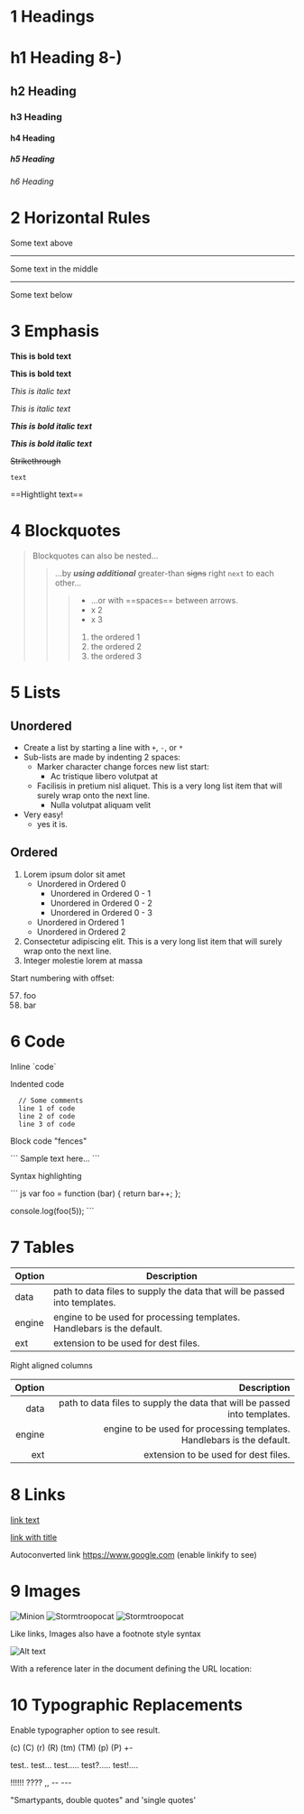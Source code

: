 # 1 Headings

  # h1 Heading 8-)
  ## h2 Heading
  ### h3 Heading
  #### h4 Heading
  ##### h5 Heading
  ###### h6 Heading


# 2 Horizontal Rules

  Some text above
  ___

  Some text in the middle

  ---

  Some text below

# 3 Emphasis

  **This is bold text**

  __This is bold text__

  *This is italic text*

  _This is italic text_

  ***This is bold italic text***

  ___This is bold italic text___

  ~~Strikethrough~~

  `text`

  ==Hightlight text==

# 4 Blockquotes

  > Blockquotes can also be nested...
  > > ...by **_using additional_** greater-than ~~signs~~ right `next` to each other...
  > > > * ...or with ==spaces== between arrows.
  > > > * x 2
  > > > * x 3
  > > > 1. the ordered 1
  > > > 2. the ordered 2
  > > > 3. the ordered 3

# 5 Lists

  ## Unordered

  + Create a list by starting a line with `+`, `-`, or `*`
  + Sub-lists are made by indenting 2 spaces:
    - Marker character change forces new list start:
      * Ac tristique libero volutpat at
    + Facilisis in pretium nisl aliquet. This is a very long list item that will surely wrap onto the next line.
      - Nulla volutpat aliquam velit
  + Very easy!
    - yes it is.

  ## Ordered

  1. Lorem ipsum dolor sit amet
     * Unordered in Ordered 0
       * Unordered in Ordered 0 - 1
       - Unordered in Ordered 0 - 2
       + Unordered in Ordered 0 - 3
     * Unordered in Ordered 1
     * Unordered in Ordered 2
  2. Consectetur adipiscing elit. This is a very long list item that will surely wrap onto the next line.
  3. Integer molestie lorem at massa

  Start numbering with offset:

  57. foo
  58. bar

# 6 Code

  Inline \`code\`

  Indented code

      // Some comments
      line 1 of code
      line 2 of code
      line 3 of code

  Block code "fences"

  \`\`\`
  Sample text here...
  \`\`\`

  Syntax highlighting

  \`\`\` js
  var foo = function (bar) {
    return bar++;
  };

  console.log(foo(5));
  \`\`\`

# 7 Tables

  | Option | Description |
  | ------ | ----------- |
  | data   | path to data files to supply the data that will be passed into templates. |
  | engine | engine to be used for processing templates. Handlebars is the default. |
  | ext    | extension to be used for dest files. |

  Right aligned columns

  | Option | Description |
  | ------:| -----------:|
  | data   | path to data files to supply the data that will be passed into templates. |
  | engine | engine to be used for processing templates. Handlebars is the default. |
  | ext    | extension to be used for dest files. |

# 8 Links

  [link text](https://www.google.com)

  [link with title](https://www.google.com "title text!")

  Autoconverted link https://www.google.com (enable linkify to see)

# 9 Images

  ![Minion](https://octodex.github.com/images/minion.png)
  ![Stormtroopocat](https://octodex.github.com/images/stormtroopocat.jpg "The Stormtroopocat")
  ![Stormtroopocat](https://octodex.github.com/images/stormtroopocat.jpg "The Stormtroopocat")

  Like links, Images also have a footnote style syntax

  ![Alt text][id]

  With a reference later in the document defining the URL location:

  [id]: https://octodex.github.com/images/dojocat.jpg  "The Dojocat"

# 10 Typographic Replacements

  Enable typographer option to see result.

  (c) (C) (r) (R) (tm) (TM) (p) (P) +-

  test.. test... test..... test?..... test!....

  !!!!!! ???? ,,  -- ---

  "Smartypants, double quotes" and 'single quotes'
